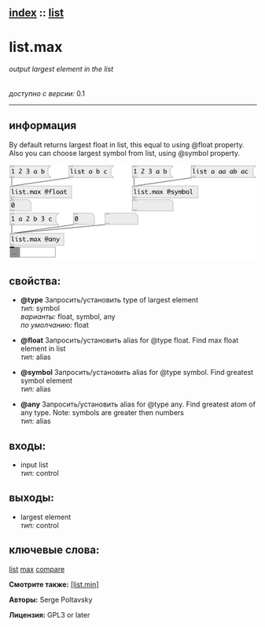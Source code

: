 [index](index.html) :: [list](category_list.html)
---

# list.max

###### output largest element in the list

*доступно с версии:* 0.1

---


## информация
By default returns largest float in list, this equal to using @float property. Also you can choose largest symbol from list, using @symbol property.


[![example](../examples/img/list.max.jpg)](../examples/pd/list.max.pd)







## свойства:

* **@type** 
Запросить/установить type of largest element<br>
_тип:_ symbol<br>
_варианты:_ float, symbol, any<br>
_по умолчанию:_ float<br>

* **@float** 
Запросить/установить alias for @type float. Find max float element in list<br>
_тип:_ alias<br>

* **@symbol** 
Запросить/установить alias for @type symbol. Find greatest symbol element<br>
_тип:_ alias<br>

* **@any** 
Запросить/установить alias for @type any. Find greatest atom of any type. Note: symbols are greater
then numbers<br>
_тип:_ alias<br>



## входы:

* input list<br>
_тип:_ control



## выходы:

* largest element<br>
_тип:_ control



## ключевые слова:

[list](keywords/list.html)
[max](keywords/max.html)
[compare](keywords/compare.html)



**Смотрите также:**
[\[list.min\]](list.min.html)




**Авторы:** Serge Poltavsky




**Лицензия:** GPL3 or later





